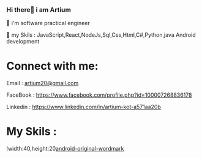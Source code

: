 ### Hi there👋 i am Artium


🔭 i'm software practical engineer

💬 my Skils : JavaScript,React,NodeJs,Sql,Css,Html,C#,Python,java Android development


# Connect with me:

Email : artium20@gmail.com

FaceBook : https://www.facebook.com/profile.php?id=100007268836178

Linkedin : https://www.linkedin.com/in/artium-kot-a571aa20b

# My Skils :
!width:40,height:20[android-original-wordmark](https://user-images.githubusercontent.com/59862302/175318400-2d68745f-4d7f-47d2-922d-926726ebf4de.svg)


